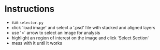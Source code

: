 # Instructions
- run `selector.py`
- click 'load image' and select a '.psd' file with stacked and aligned layers
- use '>' arrow to select an image for analysis
- highlight an region of interest on the image and click 'Select Section'
- mess with it until it works
